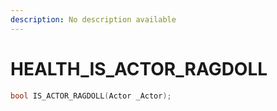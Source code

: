 ```yaml
---
description: No description available 
---
```


# HEALTH\_IS_ACTOR_RAGDOLL

```cpp
bool IS_ACTOR_RAGDOLL(Actor _Actor);
```